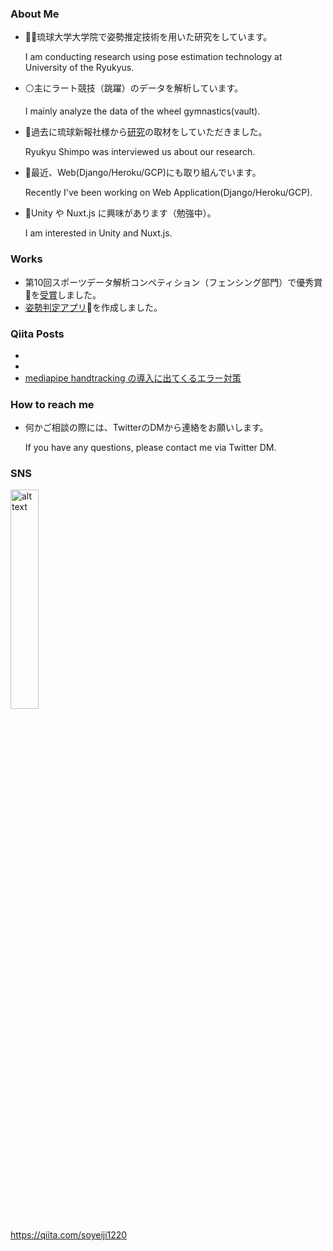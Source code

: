 <!--
**ai-coach-eiji/ai-coach-eiji** is a ✨ _special_ ✨ repository because its `README.md` (this file) appears on your GitHub profile.

Here are some ideas to get you started:

- 🔭 I’m currently working on ...
- 🌱 I’m currently learning ...
- 👯 I’m looking to collaborate on ...
- 🤔 I’m looking for help with ...
- 💬 Ask me about ...
- 📫 How to reach me: ...
- 😄 Pronouns: ...
- ⚡ Fun fact: ...
-->

### About Me

- 🧑‍🎓琉球大学大学院で姿勢推定技術を用いた研究をしています。

     I am conducting research using pose estimation technology at University of the Ryukyus.


- ⚪主にラート競技（跳躍）のデータを解析しています。

     I mainly analyze the data of the wheel gymnastics(vault).
 

- 📰過去に琉球新報社様から[研究](https://ryukyushimpo.jp/news/entry-985832.html)の取材をしていただきました。

     Ryukyu Shimpo was interviewed us about our research.
 

- 🔆最近、Web(Django/Heroku/GCP)にも取り組んでいます。

     Recently I've been working on Web Application(Django/Heroku/GCP).
 

- 🔰Unity や Nuxt.js に興味があります（勉強中）。

     I am interested in Unity and Nuxt.js.


### Works

- 第10回スポーツデータ解析コンペティション（フェンシング部門）で優秀賞🥇を[受賞](https://ryukyushimpo.jp/news/entry-1297836.html)しました。
- [姿勢判定アプリ](https://ai-coach-eiji-handstand-v2.herokuapp.com/)🤸を作成しました。


### Qiita Posts

-
-
- [mediapipe handtracking の導入に出てくるエラー対策](https://qiita.com/soyeiji1220/items/732d125a35dd26d89036)


### How to reach me

- 何かご相談の際には、TwitterのDMから連絡をお願いします。

  If you have any questions, please contact me via Twitter DM. 


### SNS
[<img src="https://user-images.githubusercontent.com/81530619/113411481-d468bc80-93f0-11eb-8157-c5b954ac473c.png" alt="alt text" width="30%" height="30%">](https://twitter.com/1220castillo)

https://qiita.com/soyeiji1220
